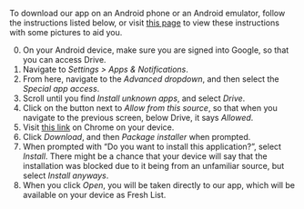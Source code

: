 To download our app on an Android phone or an Android emulator, follow the instructions listed below, or visit <a href="https://docs.google.com/document/d/14MQqVpUW-rmDfjDZIqimyLk1auEEtzJ3eMf7QnkJm5s/edit?usp=sharing">this page</a> to view these instructions with some pictures to aid you.

0. On your Android device, make sure you are signed into Google, so that you can access Drive.
1. Navigate to <em>Settings > Apps & Notifications</em>.
2. From here, navigate to the <em>Advanced dropdown</em>, and then select the <em>Special app access</em>.
3. Scroll until you find <em>Install unknown apps</em>, and select <em>Drive</em>.
4. Click on the button next to <em>Allow from this source</em>, so that when you navigate to the previous screen, below Drive, it says <em>Allowed</em>.
5. Visit <a href="https://drive.google.com/file/d/1E1C5hfWkftepPSosNe7-Qz9ta7knQYx2/view?usp=sharing" target="_blank">this link</a> on Chrome on your device.
6. Click <em>Download</em>, and then <em>Package installer</em> when prompted.
7. When prompted with “Do you want to install this application?”, select <em>Install</em>. There might be a chance that your device will say that the installation was blocked due to it being from an unfamiliar source, but select <em>Install anyways</em>.
8. When you click <em>Open</em>, you will be taken directly to our app, which will be available on your device as Fresh List.
